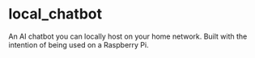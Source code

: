 # local_chatbot
An AI chatbot you can locally host on your home network. Built with the intention of being used on a Raspberry Pi.
